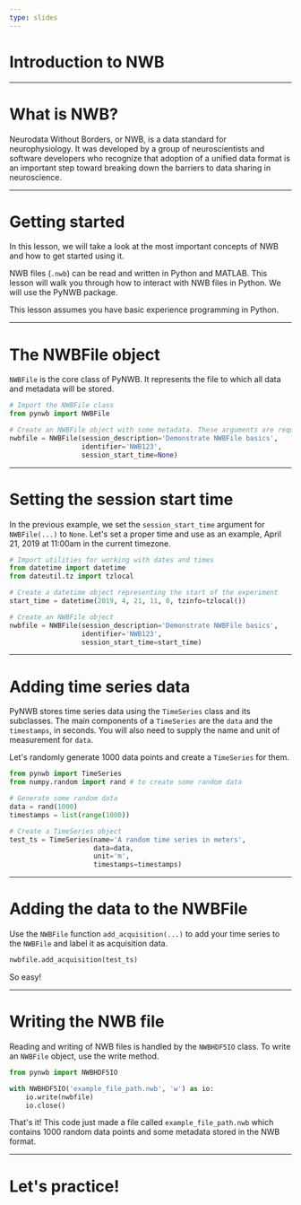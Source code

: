 ```yaml
---
type: slides
---
```


# Introduction to NWB

---

# What is NWB?

Neurodata Without Borders, or NWB, is a data standard for neurophysiology. It was developed by a group of neuroscientists and software developers who recognize that adoption of a unified data format is an important step toward breaking down the barriers to data sharing in neuroscience.

---

# Getting started

In this lesson, we will take a look at the most important concepts of NWB and how to get started using it.

NWB files (`.nwb`) can be read and written in Python and MATLAB. This lesson will walk you through how to interact with NWB files in Python. We will use the PyNWB package. 

This lesson assumes you have basic experience programming in Python.

---

# The NWBFile object

`NWBFile` is the core class of PyNWB. It represents the file to which all data and metadata will be stored. 

```python
# Import the NWBFile class
from pynwb import NWBFile

# Create an NWBFile object with some metadata. These arguments are required
nwbfile = NWBFile(session_description='Demonstrate NWBFile basics',
                  identifier='NWB123',
                  session_start_time=None)
```

---

# Setting the session start time

In the previous example, we set the `session_start_time` argument for `NWBFile(...)` to `None`. Let's set a proper time and use as an example, April 21, 2019 at 11:00am in the current timezone.

```python
# Import utilities for working with dates and times
from datetime import datetime
from dateutil.tz import tzlocal

# Create a datetime object representing the start of the experiment
start_time = datetime(2019, 4, 21, 11, 0, tzinfo=tzlocal())

# Create an NWBFile object
nwbfile = NWBFile(session_description='Demonstrate NWBFile basics',
                  identifier='NWB123',
                  session_start_time=start_time)
```

---

# Adding time series data

PyNWB stores time series data using the `TimeSeries` class and its subclasses. The main components of a `TimeSeries` are the `data` and the `timestamps`, in seconds. You will also need to supply the name and unit of measurement for `data`.

Let's randomly generate 1000 data points and create a `TimeSeries` for them.

```python
from pynwb import TimeSeries
from numpy.random import rand # to create some random data

# Generate some random data
data = rand(1000)
timestamps = list(range(1000))

# Create a TimeSeries object
test_ts = TimeSeries(name='A random time series in meters', 
                     data=data, 
                     unit='m', 
                     timestamps=timestamps)
```
---

# Adding the data to the NWBFile

Use the `NWBFile` function `add_acquisition(...)` to add your time series to the `NWBFile` and label it as acquisition data. 

```python
nwbfile.add_acquisition(test_ts)
```

So easy!

---

# Writing the NWB file

Reading and writing of NWB files is handled by the `NWBHDF5IO` class. To write an `NWBFile` object, use the write method.

```python
from pynwb import NWBHDF5IO

with NWBHDF5IO('example_file_path.nwb', 'w') as io:
    io.write(nwbfile)
    io.close()
```

That's it! This code just made a file called `example_file_path.nwb` which contains 1000 random data points and some metadata stored in the NWB format.

---

# Let's practice!

